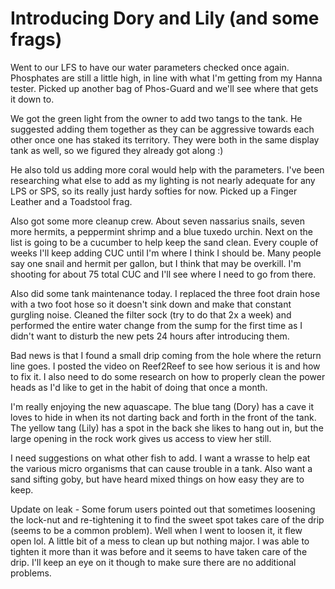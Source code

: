 # Introducing Dory and Lily (and some frags)

Went to our LFS to have our water parameters checked once again.
Phosphates are still a little high, in line with what I'm getting from
my Hanna tester.  Picked up another bag of Phos-Guard and we'll see
where that gets it down to.

We got the green light from the owner to add two tangs to the tank.  He
suggested adding them together as they can be aggressive towards each
other once one has staked its territory.  They were both in the same
display tank as well, so we figured they already got along :)

He also told us adding more coral would help with the parameters.  I've
been researching what else to add as my lighting is not nearly adequate
for any LPS or SPS, so its really just hardy softies for now.  Picked up
a Finger Leather and a Toadstool frag.

Also got some more cleanup crew.  About seven nassarius snails, seven
more hermits, a peppermint shrimp and a blue tuxedo urchin.  Next on the
list is going to be a cucumber to help keep the sand clean.  Every
couple of weeks I'll keep adding CUC until I'm where I think I should
be.  Many people say one snail and hermit per gallon, but I think that
may be overkill.  I'm shooting for about 75 total CUC and I'll see where
I need to go from there.

Also did some tank maintenance today.  I replaced the three foot drain
hose with a two foot hose  so it doesn't sink down and make that
constant gurgling noise.  Cleaned the filter sock (try to do that 2x a
week) and performed the entire water change from the sump for the first
time as I didn't want to disturb the new pets 24 hours after introducing
them.

Bad news is that I found a small drip coming from the hole where the
return line goes.  I posted the video on Reef2Reef to see how serious it
is and how to fix it.  I also need to do some research on how to
properly clean the power heads as I'd like to get in the habit of doing
that once a month.

I'm really enjoying the new aquascape.  The blue tang (Dory) has a cave
it loves to hide in when its not darting back and forth in the front of
the tank.  The yellow tang (Lily) has a spot in the back she likes to
hang out in, but the large opening in the rock work gives us access to
view her still.

I need suggestions on what other fish to add.  I want a wrasse to help
eat the various micro organisms that can cause trouble in a tank.  Also
want a sand sifting goby, but have heard mixed things on how easy they
are to keep.

Update on leak - Some forum users pointed out that sometimes loosening
the lock-nut and re-tightening it to find the sweet spot takes care of
the drip (seems to be a common problem).  Well when I went to loosen it,
it flew open lol.  A little bit of a mess to clean up but nothing major.
I was able to tighten it more than it was before and it seems to have
taken care of the drip.  I'll keep an eye on it though to make sure
there are no additional problems.
